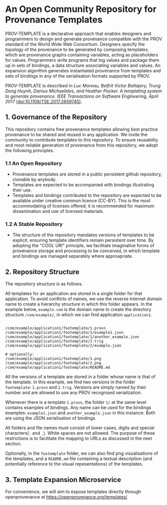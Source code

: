 
# An Open Community Repository for Provenance Templates

PROV-TEMPLATE is a declarative approach that enables designers and
programmers to design and generate provenance compatible with the PROV
standard of the World Wide Web Consortium. Designers specify the
topology of the provenance to be generated by composing templates,
which are provenance graphs containing variables, acting as
placeholders for values.  Programmers write programs that log values
and package them up in sets of bindings, a data structure associating
variables and values. An expansion algorithm generates instantiated
provenance from templates and sets of bindings in any of the
serialisation formats supported by PROV.

PROV-TEMPLATE is described in *Luc Moreau, Belfrit Victor Batlajery,
Trung Dong Huynh, Danius Michaelides, and Heather Packer. A templating
system to generate provenance. IEEE Transactions on Software
Engineering, April 2017* [(doi:10.1109/TSE.2017.2659745)](http://dx.doi.org/10.1109/TSE.2017.2659745).

## 1. Governance of the Repository

This repository contains free provenance templates allowing best
practice provenance to be shared and reused in any application.  We
invite the community to contribute templates to this repository.  To
ensure reusability and most reliable generation of provenance from
this repository, we adopt the following principles.


### 1.1 An Open Repository

 * Provenance templates are stored in a public persistent github repository, clonable by anybody.
 * Templates are expected to be accompanied with bindings illustrating their use.
 * Templates and bindings contributed to the repository are expected to be available under creative common licence (CC-BY).  This is the most accommodating of licenses offered; it is recommended for maximum dissemination and use of licensed materials.

### 1.2 A Stable Repository
 
 * The structure of the repository mandates versions of templates to be explicit, ensuring template identifiers remain persistent over time.  By adopting the "COOL URI" principle, we facilitate imaginative forms of provenance storage and processing to be conceived, in which template and bindings are managed separately where approapriate.



## 2. Repository Structure

The repository structure is as follows.

All templates for an application are stored in a single folder for that application. To avoid conflicts of names, we use the reverse Internet domain name to create a hierarchy structure in which this folder appears.  In the example below, `example.com` is the domain name to create the directory structure `/com/example/`, in which we can find application `application1`.

```

/com/example/application1/footemplate/1.provn
/com/example/application1/footemplate/1/example1.json
/com/example/application1/footemplate/1/another_example.json
/com/example/application1/footemplate/2.trig
/com/example/application1/footemplate/2/example.json

# optionally:
/com/example/application1/footemplate/1.png
/com/example/application1/footemplate/2.png
/com/example/application1/footemplate/README.md

```

All the versions of a template are stored in a folder whose name is that of the template.  In this example, we find two versions in the folder `footemplate`: `1.provn` and `2.trig`.  Versions are simply named by their number and are allowed to use any PROV recognised serialization.

Whenever there is a template `1.provn`, the folder `1/` at the same level contains examples of bindings. Any name can be used for the bindings examples: `example1.json` and `another_example.json` in this instance. Both are using the JSON serialisation of bindings.

All folders and file names must consist of lower cases, digits and special characters(`-` and `_`).  White spaces are not allowed. The purpose of these restrictions is to facilitate the mapping to URLs as discussed in the next section.

Optionally, in the `footemplate` folder, we can also find png visualisations of the templates, and a `README.md` file containing a textual description (and potentially reference to the visual repesentations) of the templates.

## 3. Template Expansion Microservice

For convenience, we will aim to expose templates directly through openprovenance at 
https://openprovenance.org/templates/




